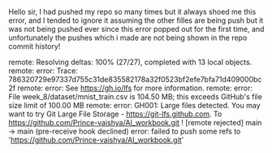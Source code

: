 Hello sir,
I had pushed my repo so many times but it always shoed me this error, and I tended to ignore it assuming the other filles are being push but
it was not being pushed ever since this error popped out for the first time, and unfortunately the pushes which i made are not being shown in the
repo commit history!

remote: Resolving deltas: 100% (27/27), completed with 13 local objects.
remote: error: Trace: 786320729e97337d755c31de835582178a32f0523bf2efe7bfa71d409000bc2f
remote: error: See https://gh.io/lfs for more information.
remote: error: File week_8/dataset/mnist_train.csv is 104.50 MB; this exceeds GitHub's file size limit of 100.00 MB
remote: error: GH001: Large files detected. You may want to try Git Large File Storage - https://git-lfs.github.com.
To https://github.com/Prince-vaishya/AI_workbook.git
 ! [remote rejected] main -> main (pre-receive hook declined)
error: failed to push some refs to 'https://github.com/Prince-vaishya/AI_workbook.git'
